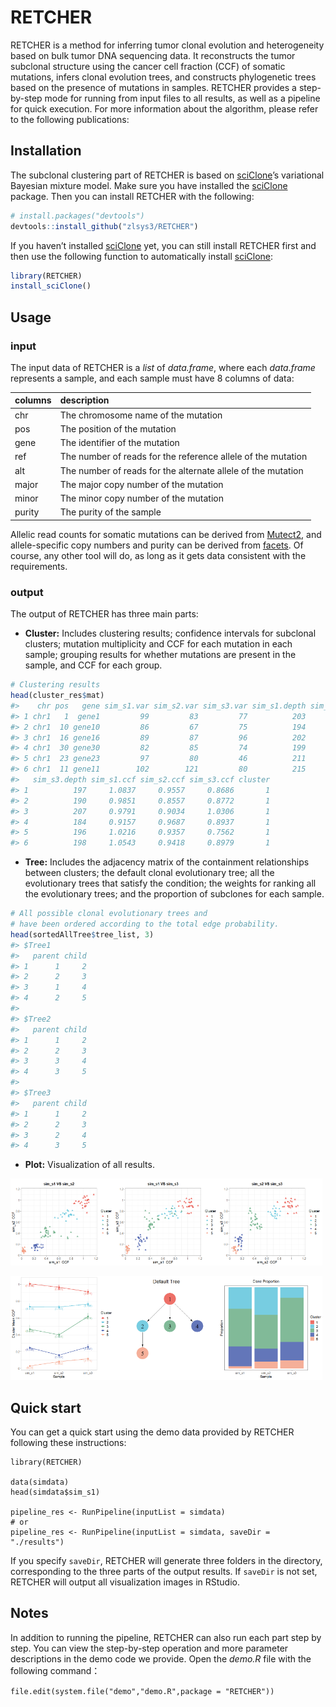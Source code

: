 
<!-- README.md is generated from README.Rmd. Please edit that file -->

# RETCHER

<!-- badges: start -->
<!-- badges: end -->

RETCHER is a method for inferring tumor clonal evolution and
heterogeneity based on bulk tumor DNA sequencing data. It reconstructs
the tumor subclonal structure using the cancer cell fraction (CCF) of
somatic mutations, infers clonal evolution trees, and constructs
phylogenetic trees based on the presence of mutations in samples.
RETCHER provides a step-by-step mode for running from input files to all
results, as well as a pipeline for quick execution. For more information
about the algorithm, please refer to the following publications:

## Installation

The subclonal clustering part of RETCHER is based on
[sciClone](https://github.com/genome/sciclone)’s variational Bayesian
mixture model. Make sure you have installed the
[sciClone](https://github.com/genome/sciclone) package. Then you can
install RETCHER with the following:

``` r
# install.packages("devtools")
devtools::install_github("zlsys3/RETCHER")
```

If you haven’t installed [sciClone](https://github.com/genome/sciclone)
yet, you can still install RETCHER first and then use the following
function to automatically install
[sciClone](https://github.com/genome/sciclone):

``` r
library(RETCHER)
install_sciClone()
```

## Usage

### input

The input data of RETCHER is a *list* of *data.frame*, where each
*data.frame* represents a sample, and each sample must have 8 columns of
data:

| columns | description                                                  |
|:--------|:-------------------------------------------------------------|
| chr     | The chromosome name of the mutation                          |
| pos     | The position of the mutation                                 |
| gene    | The identifier of the mutation                               |
| ref     | The number of reads for the reference allele of the mutation |
| alt     | The number of reads for the alternate allele of the mutation |
| major   | The major copy number of the mutation                        |
| minor   | The minor copy number of the mutation                        |
| purity  | The purity of the sample                                     |

Allelic read counts for somatic mutations can be derived from
[Mutect2](https://gatk.broadinstitute.org/hc/en-us/articles/360037593851-Mutect2),
and allele-specific copy numbers and purity can be derived from
[facets](https://github.com/mskcc/facets). Of course, any other tool
will do, as long as it gets data consistent with the requirements.

### output

The output of RETCHER has three main parts:

- **Cluster:** Includes clustering results; confidence intervals for
  subclonal clusters; mutation multiplicity and CCF for each mutation in
  each sample; grouping results for whether mutations are present in the
  sample, and CCF for each group.

``` r
# Clustering results
head(cluster_res$mat)
#>    chr pos   gene sim_s1.var sim_s2.var sim_s3.var sim_s1.depth sim_s2.depth
#> 1 chr1   1  gene1         99         83         77          203          193
#> 2 chr1  10 gene10         86         67         75          194          174
#> 3 chr1  16 gene16         89         87         96          202          214
#> 4 chr1  30 gene30         82         85         74          199          195
#> 5 chr1  23 gene23         97         80         46          211          190
#> 6 chr1  11 gene11        102        121         80          215          207
#>   sim_s3.depth sim_s1.ccf sim_s2.ccf sim_s3.ccf cluster
#> 1          197     1.0837     0.9557     0.8686       1
#> 2          190     0.9851     0.8557     0.8772       1
#> 3          207     0.9791     0.9034     1.0306       1
#> 4          184     0.9157     0.9687     0.8937       1
#> 5          196     1.0216     0.9357     0.7562       1
#> 6          198     1.0543     0.9418     0.8979       1
```

- **Tree:** Includes the adjacency matrix of the containment
  relationships between clusters; the default clonal evolutionary tree;
  all the evolutionary trees that satisfy the condition; the weights for
  ranking all the evolutionary trees; and the proportion of subclones
  for each sample.

``` r
# All possible clonal evolutionary trees and
# have been ordered according to the total edge probability.
head(sortedAllTree$tree_list, 3)
#> $Tree1
#>   parent child
#> 1      1     2
#> 2      2     3
#> 3      1     4
#> 4      2     5
#> 
#> $Tree2
#>   parent child
#> 1      1     2
#> 2      2     3
#> 3      3     4
#> 4      3     5
#> 
#> $Tree3
#>   parent child
#> 1      1     2
#> 2      2     3
#> 3      2     4
#> 4      3     5
```

- **Plot:** Visualization of all results.

<img src="man/figures/README-unnamed-chunk-4-1.png" width="33%" height="33%" /><img src="man/figures/README-unnamed-chunk-4-2.png" width="33%" height="33%" /><img src="man/figures/README-unnamed-chunk-4-3.png" width="33%" height="33%" />

<img src="man/figures/README-unnamed-chunk-5-1.png" width="33%" height="33%" /><img src="man/figures/README-unnamed-chunk-5-2.png" width="33%" height="33%" /><img src="man/figures/README-unnamed-chunk-5-3.png" width="33%" height="33%" />

## Quick start

You can get a quick start using the demo data provided by RETCHER
following these instructions:

    library(RETCHER)

    data(simdata)
    head(simdata$sim_s1)

    pipeline_res <- RunPipeline(inputList = simdata)
    # or
    pipeline_res <- RunPipeline(inputList = simdata, saveDir = "./results")

If you specify `saveDir`, RETCHER will generate three folders in the
directory, corresponding to the three parts of the output results. If
`saveDir` is not set, RETCHER will output all visualization images in
RStudio.

## Notes

In addition to running the pipeline, RETCHER can also run each part step
by step. You can view the step-by-step operation and more parameter
descriptions in the demo code we provide. Open the *demo.R* file with
the following command：

`file.edit(system.file("demo","demo.R",package = "RETCHER"))`
